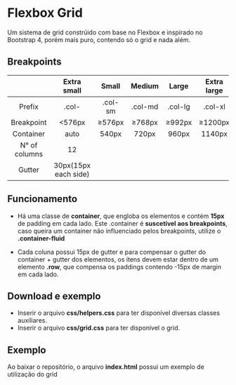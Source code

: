 # Flexbox Grid

Um sistema de grid constrúido com base no Flexbox e inspirado no Bootstrap 4, porém
mais puro, contendo só o grid e nada além.

## Breakpoints

|               |     Extra small      |  Small  | Medium  |  Large  | Extra large |
| :-----------: | :------------------: | :-----: | :-----: | :-----: | :---------: |
|    Prefix     |        .col-         | .col-sm | .col-md | .col-lg |   .col-xl   |
|  Breakpoint   |        <576px        | ≥576px  | ≥768px  | ≥992px  |   ≥1200px   |
|   Container   |         auto         |  540px  |  720px  |  960px  |   1140px    |
| N° of columns |          12          |         |         |         |             |
|    Gutter     | 30px(15px each side) |         |         |         |             |

## Funcionamento

- Há uma classe de **container**, que engloba os elementos e contém **15px** de padding em cada lado. Este .container é **suscetível aos breakpoints**, caso queira um container não influenciado pelos breakpoints, utilize o **.container-fluid**

- Cada coluna possui 15px de gutter e para compensar o gutter do container + gutter dos elementos, os itens devem estar dentro de um elemento **.row**, que compensa os paddings contendo -15px de margin em cada lado.

## Download e exemplo

- Inserir o arquivo **css/helpers.css** para ter disponível diversas classes auxiliares.
- Inserir o arquivo **css/grid.css** para ter disponível o grid.

## Exemplo

Ao baixar o repositório, o arquivo **index.html** possui um exemplo de utilização do grid
